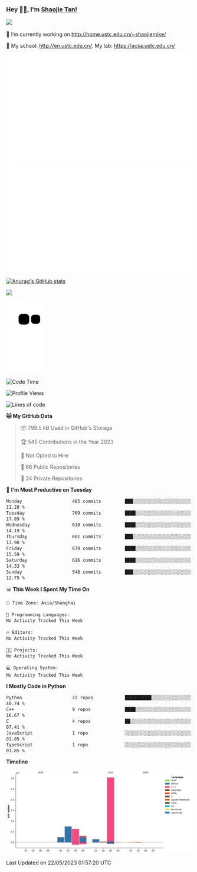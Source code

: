 

<!--
**Kirrito-k423/Kirrito-k423** is a ✨ _special_ ✨ repository because its `README.md` (this file) appears on your GitHub profile.

Here are some ideas to get you started:

- 🔭 I’m currently working on ...
- 🌱 I’m currently learning ...
- 👯 I’m looking to collaborate on ...
- 🤔 I’m looking for help with ...
- 💬 Ask me about ...
- 📫 How to reach me: ...
- 😄 Pronouns: ...
- ⚡ Fun fact: ...
-->
### Hey 👋🏽, I'm [Shaojie Tan!](http://home.ustc.edu.cn/~shaojiemike/about)

![](https://visitor-badge.glitch.me/badge?page_id=Kirrito-k423.Kirrito-k423)

🔭 I’m currently working on http://home.ustc.edu.cn/~shaojiemike/

👯 My school: http://en.ustc.edu.cn/. My lab: https://acsa.ustc.edu.cn/

![](https://github.com/Kirrito-k423/github-stats/blob/master/generated/overview.svg)
![](https://github.com/Kirrito-k423/github-stats/blob/master/generated/languages.svg)

[![Anurag's GitHub stats](https://github-readme-stats.vercel.app/api?username=Kirrito-k423&theme=flag-india&show_icons=true&hide=stars,prs,issues,contribs)](https://github.com/anuraghazra/github-readme-stats)

![](https://github-profile-summary-cards.vercel.app/api/cards/profile-details?username=Kirrito-k423&theme=vue)

![snake gif](https://github.com/Kirrito-k423/Kirrito-k423/blob/output/github-contribution-grid-snake.svg)

<!--START_SECTION:waka-->
![Code Time](http://img.shields.io/badge/Code%20Time-627%20hrs%2025%20mins-blue)

![Profile Views](http://img.shields.io/badge/Profile%20Views-1-blue)

![Lines of code](https://img.shields.io/badge/From%20Hello%20World%20I%27ve%20Written-51.3%20million%20lines%20of%20code-blue)

**🐱 My GitHub Data** 

> 📦 799.5 kB Used in GitHub's Storage 
 > 
> 🏆 545 Contributions in the Year 2023
 > 
> 🚫 Not Opted to Hire
 > 
> 📜 66 Public Repositories 
 > 
> 🔑 24 Private Repositories 
 > 
📅 **I'm Most Productive on Tuesday** 

```text
Monday                   485 commits         ███░░░░░░░░░░░░░░░░░░░░░░   11.28 % 
Tuesday                  769 commits         ████░░░░░░░░░░░░░░░░░░░░░   17.89 % 
Wednesday                610 commits         ████░░░░░░░░░░░░░░░░░░░░░   14.19 % 
Thursday                 601 commits         ███░░░░░░░░░░░░░░░░░░░░░░   13.98 % 
Friday                   670 commits         ████░░░░░░░░░░░░░░░░░░░░░   15.59 % 
Saturday                 616 commits         ████░░░░░░░░░░░░░░░░░░░░░   14.33 % 
Sunday                   548 commits         ███░░░░░░░░░░░░░░░░░░░░░░   12.75 % 
```


📊 **This Week I Spent My Time On** 

```text
🕑︎ Time Zone: Asia/Shanghai

💬 Programming Languages: 
No Activity Tracked This Week

🔥 Editors: 
No Activity Tracked This Week

🐱‍💻 Projects: 
No Activity Tracked This Week

💻 Operating System: 
No Activity Tracked This Week
```

**I Mostly Code in Python** 

```text
Python                   22 repos            ██████████░░░░░░░░░░░░░░░   40.74 % 
C++                      9 repos             ████░░░░░░░░░░░░░░░░░░░░░   16.67 % 
C                        4 repos             ██░░░░░░░░░░░░░░░░░░░░░░░   07.41 % 
JavaScript               1 repo              ░░░░░░░░░░░░░░░░░░░░░░░░░   01.85 % 
TypeScript               1 repo              ░░░░░░░░░░░░░░░░░░░░░░░░░   01.85 % 
```



**Timeline**

![Lines of Code chart](https://raw.githubusercontent.com/Kirrito-k423/Kirrito-k423/main/assets/bar_graph.png)


 Last Updated on 22/05/2023 01:57:20 UTC
<!--END_SECTION:waka-->

